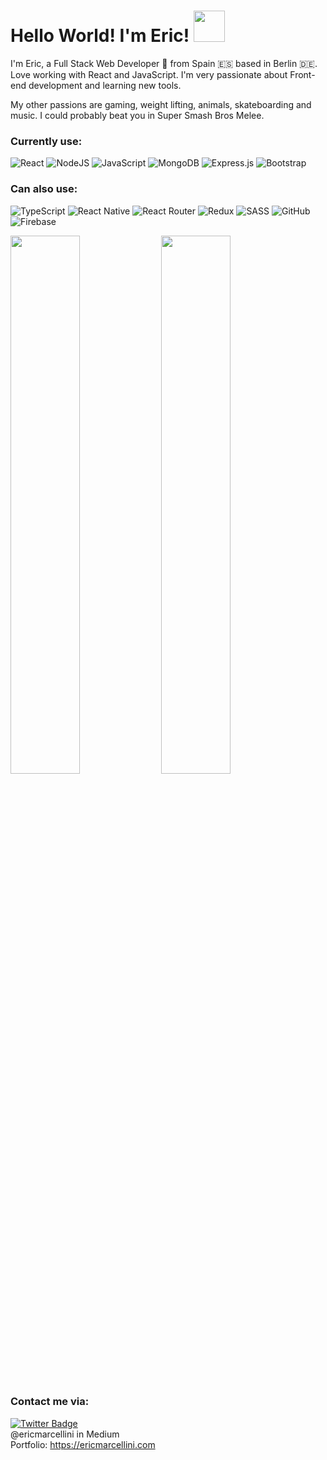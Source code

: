 # Hello World! I'm Eric! <img src="https://media.giphy.com/media/mGcNjsfWAjY5AEZNw6/giphy.gif" width="50">

  
  I'm Eric, a Full Stack Web Developer 🚀 from Spain 🇪🇸 based in Berlin 🇩🇪. Love working with React and JavaScript. I'm very passionate about Front-end development and learning new tools.
  
  My other passions are gaming, weight lifting, animals, skateboarding and music. I could probably beat you in Super Smash Bros Melee.
  <br>

 


### Currently use:
![React](https://img.shields.io/badge/react-%2320232a.svg?style=for-the-badge&logo=react&logoColor=%2361DAFB)
![NodeJS](https://img.shields.io/badge/node.js-6DA55F?style=for-the-badge&logo=node.js&logoColor=white)
![JavaScript](https://img.shields.io/badge/javascript-%23323330.svg?style=for-the-badge&logo=javascript&logoColor=%23F7DF1E)
![MongoDB](https://img.shields.io/badge/MongoDB-%234ea94b.svg?style=for-the-badge&logo=mongodb&logoColor=white)
![Express.js](https://img.shields.io/badge/express.js-%23404d59.svg?style=for-the-badge&logo=express&logoColor=%2361DAFB)
![Bootstrap](https://img.shields.io/badge/bootstrap-%23563D7C.svg?style=for-the-badge&logo=bootstrap&logoColor=white)


### Can also use:
![TypeScript](https://img.shields.io/badge/typescript-%23007ACC.svg?style=for-the-badge&logo=typescript&logoColor=white)
![React Native](https://img.shields.io/badge/react_native-%2320232a.svg?style=for-the-badge&logo=react&logoColor=%2361DAFB)
![React Router](https://img.shields.io/badge/React_Router-CA4245?style=for-the-badge&logo=react-router&logoColor=white)
![Redux](https://img.shields.io/badge/redux-%23593d88.svg?style=for-the-badge&logo=redux&logoColor=white)
![SASS](https://img.shields.io/badge/SASS-hotpink.svg?style=for-the-badge&logo=SASS&logoColor=white)
![GitHub](https://img.shields.io/badge/github-%23121011.svg?style=for-the-badge&logo=github&logoColor=white)
![Firebase](https://img.shields.io/badge/firebase-%23039BE5.svg?style=for-the-badge&logo=firebase)


<img width="47%" src="https://github-readme-stats.vercel.app/api?username=ericmarcellini&show_icons=true&theme=radical" />
<img width="47%" src="https://github-readme-stats.vercel.app/api/top-langs/?username=ericmarcellini&layout=compact" />




### Contact me via:
[![Twitter Badge](https://img.shields.io/badge/-@EricLearnsCode-1ca0f1?style=flat-square&labelColor=1ca0f1&logo=twitter&logoColor=white&link=https://twitter.com/EricLearnsCode)](https://twitter.com/EricLearnsCode) <br>
@ericmarcellini in Medium <br>
Portfolio: https://ericmarcellini.com <br>
